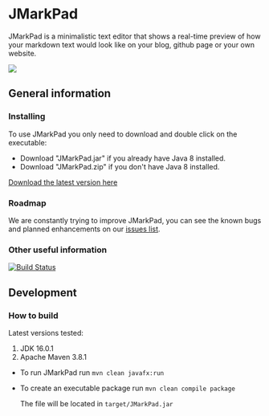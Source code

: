 # JMarkPad

JMarkPad is a minimalistic text editor that shows a real-time preview of how your markdown text would look like on your blog, github page or your own website.

![](otherResources/readmeGif.gif)

## General information 

### Installing

To use JMarkPad you only need to download and double click on the executable:

* Download "JMarkPad.jar" if you already have Java 8 installed.
* Download "JMarkPad.zip" if you don't have Java 8 installed. 

[Download the latest version here](https://github.com/mayuso/JMarkPad/releases)

### Roadmap

We are constantly trying to improve JMarkPad, you can see the known bugs and planned enhancements on our [issues list](https://github.com/mayuso/JMarkPad/issues).

### Other useful information

[![Build Status](https://travis-ci.org/mayuso/JMarkPad.svg?branch=development)](https://travis-ci.org/mayuso/JMarkPad)

## Development

### How to build

Latest versions tested:

1. JDK 16.0.1
2. Apache Maven 3.8.1

* To run JMarkPad run `mvn clean javafx:run`
* To create an executable package run `mvn clean compile package`

    The file will be located in `target/JMarkPad.jar`

